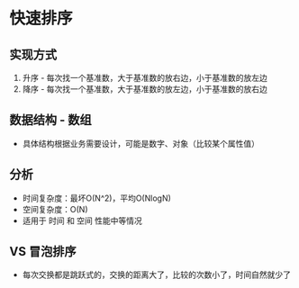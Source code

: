 # 快速排序

## 实现方式
  1. 升序
    - 每次找一个基准数，大于基准数的放右边，小于基准数的放左边
  2. 降序
    - 每次找一个基准数，大于基准数的放左边，小于基准数的放右边

## 数据结构 - 数组
  - 具体结构根据业务需要设计，可能是数字、对象（比较某个属性值）

## 分析
- 时间复杂度：最坏O(N^2)，平均O(NlogN)
- 空间复杂度：O(N)
- 适用于 时间 和 空间 性能中等情况

## VS 冒泡排序
  - 每次交换都是跳跃式的，交换的距离大了，比较的次数小了，时间自然就少了
